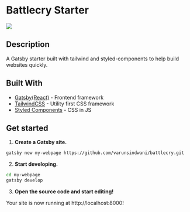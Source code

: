 # Battlecry Starter

![](https://i.ibb.co/NyskDRW/showcase.png)

## Description

A Gatsby starter built with tailwind and styled-components to help build websites quickly.

## Built With

* [Gatsby(React)](https://www.gatsbyjs.org/) - Frontend framework
* [TailwindCSS](https://tailwindcss.com/) - Utility first CSS framework
* [Styled Components](https://www.styled-components.com/) - CSS in JS

## Get started

1. **Create a Gatsby site.**
```sh
gatsby new my-webpage https://github.com/varunsindwani/battlecry.git
```


2. **Start developing.**
```sh
cd my-webpage
gatsby develop
```


3. **Open the source code and start editing!**

Your site is now running at http://localhost:8000!
